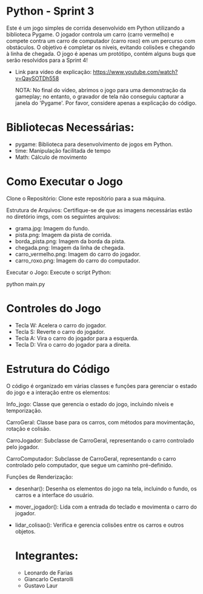 # Python - Sprint 3

Este é um jogo simples de corrida desenvolvido em Python utilizando a biblioteca Pygame. O jogador controla um carro (carro vermelho) e compete contra um carro de computador (carro roxo) em um percurso com obstáculos. O objetivo é completar os níveis, evitando colisões e chegando à linha de chegada. O jogo é apenas um protótipo, contém alguns bugs que serão resolvidos para a Sprint 4!

- Link para vídeo de explicação: https://www.youtube.com/watch?v=QaySOTDh558

   NOTA: No final do vídeo, abrimos o jogo para uma demonstração da gameplay; no entanto, o gravador de tela não conseguiu capturar a janela do 'Pygame'. Por favor, considere apenas a explicação do código.
  
# Bibliotecas Necessárias:
- pygame: Biblioteca para desenvolvimento de jogos em Python.
- time: Manipulação facilitada de tempo
- Math: Cálculo de movimento

# Como Executar o Jogo

Clone o Repositório: Clone este repositório para a sua máquina.

Estrutura de Arquivos: Certifique-se de que as imagens necessárias estão no diretório imgs, com os seguintes arquivos:

- grama.jpg: Imagem do fundo.
- pista.png: Imagem da pista de corrida.
- borda_pista.png: Imagem da borda da pista.
- chegada.png: Imagem da linha de chegada.
- carro_vermelho.png: Imagem do carro do jogador.
- carro_roxo.png: Imagem do carro do computador.

Executar o Jogo: Execute o script Python:

python main.py

# Controles do Jogo
- Tecla W: Acelera o carro do jogador.
- Tecla S: Reverte o carro do jogador.
- Tecla A: Vira o carro do jogador para a esquerda.
- Tecla D: Vira o carro do jogador para a direita.


# Estrutura do Código
O código é organizado em várias classes e funções para gerenciar o estado do jogo e a interação entre os elementos:

Info_jogo: Classe que gerencia o estado do jogo, incluindo níveis e temporização.

CarroGeral: Classe base para os carros, com métodos para movimentação, rotação e colisão.

CarroJogador: Subclasse de CarroGeral, representando o carro controlado pelo jogador.

CarroComputador: Subclasse de CarroGeral, representando o carro controlado pelo computador, que segue um caminho pré-definido.

Funções de Renderização:

- desenhar(): Desenha os elementos do jogo na tela, incluindo o fundo, os carros e a interface do usuário.
- mover_jogador(): Lida com a entrada do teclado e movimenta o carro do jogador.
- lidar_colisao(): Verifica e gerencia colisões entre os carros e outros objetos.

  # Integrantes:
  - Leonardo de Farias
  - Giancarlo Cestarolli
  - Gustavo Laur
